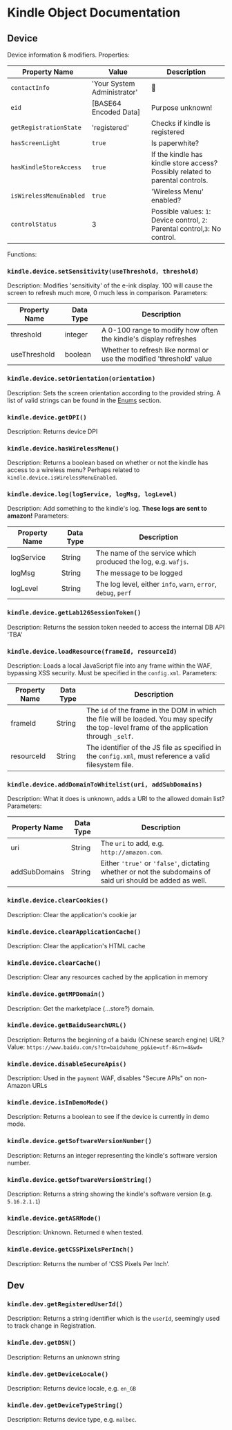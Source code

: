 # Kindle Object Documentation

## Device

Device information & modifiers. Properties:

| Property Name           | Value                       | Description                                                                   |
|-------------------------|-----------------------------|-------------------------------------------------------------------------------|
| `contactInfo`           | 'Your System Administrator' | 👀                                                                             |
| `eid`                   | [BASE64 Encoded Data]       | Purpose unknown!                                                              |
| `getRegistrationState`  | 'registered'                | Checks if kindle is registered                                                |
| `hasScreenLight`        | `true`                      | Is paperwhite?                                                                |
| `hasKindleStoreAccess`  | `true`                      | If the kindle has kindle store access? Possibly related to parental controls. |
| `isWirelessMenuEnabled` | `true`                      | 'Wireless Menu' enabled?                                                      |
| `controlStatus`         | 3                           | Possible values: `1`: Device control, `2`: Parental control,`3`: No control.  |

Functions:

### `kindle.device.setSensitivity(useThreshold, threshold)`
Description: Modifies 'sensitivity' of the e-ink display. 100 will cause the screen to refresh much more, 0 much less in comparison.
Parameters:

| Property Name | Data Type | Description                                                          |
|---------------|-----------|----------------------------------------------------------------------|
| threshold     | integer   | A 0-100 range to modify how often the kindle's display refreshes     |
| useThreshold  | boolean   | Whether to refresh like normal or use the modified 'threshold' value |

### `kindle.device.setOrientation(orientation)`
Description: Sets the screen orientation according to the provided string. A list of valid strings can be found in the [Enums](https://github.com/polish-penguin-dev/Penguins-Kindle-Wiki/blob/main/Kindle%20Object%20Docs/Enums.md#orientations) section.

### `kindle.device.getDPI()`
Description: Returns device DPI

### `kindle.device.hasWirelessMenu()`
Description: Returns a boolean based on whether or not the kindle has access to a wireless menu? Perhaps related to `kindle.device.isWirelessMenuEnabled`.

### `kindle.device.log(logService, logMsg, logLevel)`
Description: Add something to the kindle's log. **These logs are sent to amazon!**
Parameters:

| Property Name | Data Type | Description                                                    |
|---------------|-----------|----------------------------------------------------------------|
| logService    | String    | The name of the service which produced the log, e.g. `wafjs`.  |
| logMsg        | String    | The message to be logged                                       |
| logLevel      | String    | The log level, either `info`, `warn`, `error`, `debug`, `perf` |

### `kindle.device.getLab126SessionToken()`
Description: Returns the session token needed to access the internal DB API 'TBA'

### `kindle.device.loadResource(frameId, resourceId)`
Description: Loads a local JavaScript file into any frame within the WAF, bypassing XSS security. Must be specified in the `config.xml`.
Parameters:

| Property Name | Data Type | Description                                                                                                                                |
|---------------|-----------|--------------------------------------------------------------------------------------------------------------------------------------------|
| frameId       | String    | The `id` of the frame in the DOM in which the file will be loaded. You may specify the top-level frame of the application through `_self`. |
| resourceId    | String    | The identifier of the JS file as specified in the `config.xml`, must reference a valid filesystem file.                                    |

### `kindle.device.addDomainToWhitelist(uri, addSubDomains)`
Description: What it does is unknown, adds a URI to the allowed domain list?
Parameters:

| Property Name | Data Type | Description                                                                                                |
|---------------|-----------|------------------------------------------------------------------------------------------------------------|
| uri           | String    | The `uri` to add, e.g. `http://amazon.com`.                                                                |
| addSubDomains | String    | Either `'true'` or `'false'`, dictating whether or not the subdomains of said uri should be added as well. |

### `kindle.device.clearCookies()`
Description: Clear the application's cookie jar

### `kindle.device.clearApplicationCache()`
Description: Clear the application's HTML cache

### `kindle.device.clearCache()`
Description: Clear any resources cached by the application in memory

### `kindle.device.getMPDomain()`
Description: Get the marketplace (...store?) domain.

### `kindle.device.getBaiduSearchURL()`
Description: Returns the beginning of a baidu (Chinese search engine) URL?
Value: `https://www.baidu.com/s?tn=baiduhome_pg&ie=utf-8&rn=4&wd=`

### `kindle.device.disableSecureApis()`
Description: Used in the `payment` WAF, disables "Secure APIs" on non-Amazon URLs

### `kindle.device.isInDemoMode()`
Description: Returns a boolean to see if the device is currently in demo mode.

### `kindle.device.getSoftwareVersionNumber()`
Description: Returns an integer representing the kindle's software version number.

### `kindle.device.getSoftwareVersionString()`
Description: Returns a string showing the kindle's software version (e.g. `5.16.2.1.1`)

### `kindle.device.getASRMode()`
Description: Unknown. Returned `0` when tested.

### `kindle.device.getCSSPixelsPerInch()`
Description: Returns the number of 'CSS Pixels Per Inch'.

## Dev

### `kindle.dev.getRegisteredUserId()`
Description: Returns a string identifier which is the `userId`, seemingly used to track change in Registration.

### `kindle.dev.getDSN()`
Description: Returns an unknown string

### `kindle.dev.getDeviceLocale()`
Description: Returns device locale, e.g. `en_GB`

### `kindle.dev.getDeviceTypeString()`
Description: Returns device type, e.g. `malbec`.